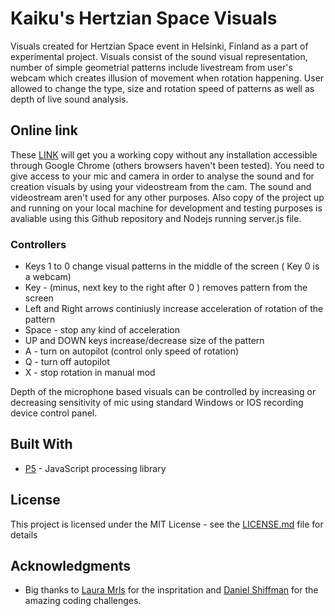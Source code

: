 # Kaiku's Hertzian Space Visuals

Visuals created for Hertzian Space event in Helsinki, Finland as a part of experimental project. Visuals consist of the  sound visual representation, number of simple geometrial patterns include livestream from user's webcam  which creates illusion of movement when rotation happening. User allowed to change the type, size and rotation speed of patterns as well as depth of live sound analysis.    

## Online link 

These [LINK](https://secure-atoll-60330.herokuapp.com/)  will get you a  working copy without any installation accessible through Google Chrome (others browsers haven't been tested). You need to give access to your mic and camera in order to analyse the sound and for creation visuals by using your videostream from the cam. The sound and videostream aren't used for any other purposes.  Also copy of the project up and running on your local machine for development and testing purposes is avaliable using this Github repository and  Nodejs running server.js file.  



### Controllers

* Keys 1 to 0 change visual patterns in the middle of the screen ( Key 0 is a webcam)
* Key - (minus, next key to the right after 0 ) removes pattern from the screen
* Left and Right arrows continiusly increase acceleration of rotation of the pattern
* Space - stop any kind of acceleration
* UP and DOWN keys increase/decrease size of the pattern
* A - turn on autopilot (control only speed of rotation)
* Q - turn off autopilot 
* X - stop rotation in manual mod


Depth of the microphone based visuals can be controlled by increasing or decreasing sensitivity of mic using standard Windows or IOS  recording device control panel.



## Built With

* [P5](https://p5js.org/) - JavaScript processing library


## License

This project is licensed under the MIT License - see the [LICENSE.md](LICENSE.md) file for details

## Acknowledgments

* Big thanks to  [Laura Mrls](https://soundcloud.com/laura-mrls-1) for the inspritation and [Daniel Shiffman](https://github.com/shiffman) for the amazing coding challenges. 

